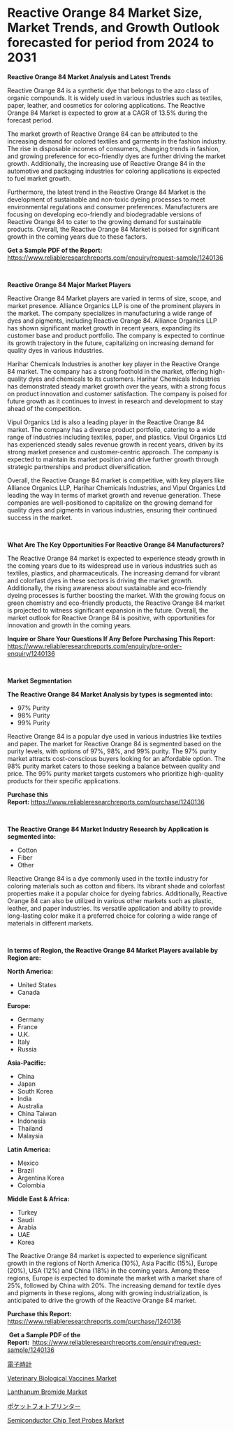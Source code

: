 <p><h1>Reactive Orange 84 Market Size, Market Trends, and Growth Outlook forecasted for period from 2024 to 2031</h1></p><p><strong>Reactive Orange 84 Market Analysis and Latest Trends</strong></p>
<p><p>Reactive Orange 84 is a synthetic dye that belongs to the azo class of organic compounds. It is widely used in various industries such as textiles, paper, leather, and cosmetics for coloring applications. The Reactive Orange 84 Market is expected to grow at a CAGR of 13.5% during the forecast period. </p><p>The market growth of Reactive Orange 84 can be attributed to the increasing demand for colored textiles and garments in the fashion industry. The rise in disposable incomes of consumers, changing trends in fashion, and growing preference for eco-friendly dyes are further driving the market growth. Additionally, the increasing use of Reactive Orange 84 in the automotive and packaging industries for coloring applications is expected to fuel market growth.</p><p>Furthermore, the latest trend in the Reactive Orange 84 Market is the development of sustainable and non-toxic dyeing processes to meet environmental regulations and consumer preferences. Manufacturers are focusing on developing eco-friendly and biodegradable versions of Reactive Orange 84 to cater to the growing demand for sustainable products. Overall, the Reactive Orange 84 Market is poised for significant growth in the coming years due to these factors.</p></p>
<p><strong>Get a Sample PDF of the Report:&nbsp;</strong> <a href="https://www.reliableresearchreports.com/enquiry/request-sample/1240136">https://www.reliableresearchreports.com/enquiry/request-sample/1240136</a></p>
<p>&nbsp;</p>
<p><strong>Reactive Orange 84 Major Market Players</strong></p>
<p><p>Reactive Orange 84 Market players are varied in terms of size, scope, and market presence. Alliance Organics LLP is one of the prominent players in the market. The company specializes in manufacturing a wide range of dyes and pigments, including Reactive Orange 84. Alliance Organics LLP has shown significant market growth in recent years, expanding its customer base and product portfolio. The company is expected to continue its growth trajectory in the future, capitalizing on increasing demand for quality dyes in various industries.</p><p>Harihar Chemicals Industries is another key player in the Reactive Orange 84 market. The company has a strong foothold in the market, offering high-quality dyes and chemicals to its customers. Harihar Chemicals Industries has demonstrated steady market growth over the years, with a strong focus on product innovation and customer satisfaction. The company is poised for future growth as it continues to invest in research and development to stay ahead of the competition.</p><p>Vipul Organics Ltd is also a leading player in the Reactive Orange 84 market. The company has a diverse product portfolio, catering to a wide range of industries including textiles, paper, and plastics. Vipul Organics Ltd has experienced steady sales revenue growth in recent years, driven by its strong market presence and customer-centric approach. The company is expected to maintain its market position and drive further growth through strategic partnerships and product diversification.</p><p>Overall, the Reactive Orange 84 market is competitive, with key players like Alliance Organics LLP, Harihar Chemicals Industries, and Vipul Organics Ltd leading the way in terms of market growth and revenue generation. These companies are well-positioned to capitalize on the growing demand for quality dyes and pigments in various industries, ensuring their continued success in the market.</p></p>
<p>&nbsp;</p>
<p><strong>What Are The Key Opportunities For Reactive Orange 84 Manufacturers?</strong></p>
<p><p>The Reactive Orange 84 market is expected to experience steady growth in the coming years due to its widespread use in various industries such as textiles, plastics, and pharmaceuticals. The increasing demand for vibrant and colorfast dyes in these sectors is driving the market growth. Additionally, the rising awareness about sustainable and eco-friendly dyeing processes is further boosting the market. With the growing focus on green chemistry and eco-friendly products, the Reactive Orange 84 market is projected to witness significant expansion in the future. Overall, the market outlook for Reactive Orange 84 is positive, with opportunities for innovation and growth in the coming years.</p></p>
<p><strong>Inquire or Share Your Questions If Any Before Purchasing This Report:</strong> <a href="https://www.reliableresearchreports.com/enquiry/pre-order-enquiry/1240136">https://www.reliableresearchreports.com/enquiry/pre-order-enquiry/1240136</a></p>
<p>&nbsp;</p>
<p><strong>Market Segmentation</strong></p>
<p><strong>The Reactive Orange 84 Market Analysis by types is segmented into:</strong></p>
<p><ul><li>97% Purity</li><li>98% Purity</li><li>99% Purity</li></ul></p>
<p><p>Reactive Orange 84 is a popular dye used in various industries like textiles and paper. The market for Reactive Orange 84 is segmented based on the purity levels, with options of 97%, 98%, and 99% purity. The 97% purity market attracts cost-conscious buyers looking for an affordable option. The 98% purity market caters to those seeking a balance between quality and price. The 99% purity market targets customers who prioritize high-quality products for their specific applications.</p></p>
<p><strong>Purchase this Report:&nbsp;</strong><a href="https://www.reliableresearchreports.com/purchase/1240136">https://www.reliableresearchreports.com/purchase/1240136</a></p>
<p>&nbsp;</p>
<p><strong>The Reactive Orange 84 Market Industry Research by Application is segmented into:</strong></p>
<p><ul><li>Cotton</li><li>Fiber</li><li>Other</li></ul></p>
<p><p>Reactive Orange 84 is a dye commonly used in the textile industry for coloring materials such as cotton and fibers. Its vibrant shade and colorfast properties make it a popular choice for dyeing fabrics. Additionally, Reactive Orange 84 can also be utilized in various other markets such as plastic, leather, and paper industries. Its versatile application and ability to provide long-lasting color make it a preferred choice for coloring a wide range of materials in different markets.</p></p>
<p>&nbsp;</p>
<p><strong>In terms of Region, the Reactive Orange 84 Market Players available by Region are:</strong></p>
<p>
    <p> <strong> North America: </strong>
        <ul>
            <li>United States</li>
            <li>Canada</li>
        </ul>
        </p> 
    <p> <strong> Europe: </strong>
        <ul>
            <li>Germany</li>
            <li>France</li>
            <li>U.K.</li>
            <li>Italy</li>
            <li>Russia</li>
        </ul>
        </p> 
    <p> <strong> Asia-Pacific: </strong>
        <ul>
            <li>China</li>
            <li>Japan</li>
            <li>South Korea</li>
            <li>India</li>
            <li>Australia</li>
            <li>China Taiwan</li>
            <li>Indonesia</li>
            <li>Thailand</li>
            <li>Malaysia</li>
        </ul>
        </p> 
    <p> <strong> Latin America: </strong>
        <ul>
            <li>Mexico</li>
            <li>Brazil</li>
            <li>Argentina Korea</li>
            <li>Colombia</li>
        </ul>
        </p> 
    <p> <strong> Middle East & Africa: </strong>
        <ul>
            <li>Turkey</li>
            <li>Saudi</li>
            <li>Arabia</li>
            <li>UAE</li>
            <li>Korea</li>
        </ul>
    </p>
    </p>
<p><p>The Reactive Orange 84 market is expected to experience significant growth in the regions of North America (10%), Asia Pacific (15%), Europe (20%), USA (12%) and China (18%) in the coming years. Among these regions, Europe is expected to dominate the market with a market share of 25%, followed by China with 20%. The increasing demand for textile dyes and pigments in these regions, along with growing industrialization, is anticipated to drive the growth of the Reactive Orange 84 market.</p></p>
<p><strong>Purchase this Report: </strong><a href="https://www.reliableresearchreports.com/purchase/1240136">https://www.reliableresearchreports.com/purchase/1240136</a></p>
<p>&nbsp;<strong>Get a Sample PDF of the Report:&nbsp;&nbsp;</strong><a href="https://www.reliableresearchreports.com/enquiry/request-sample/1240136">https://www.reliableresearchreports.com/enquiry/request-sample/1240136</a></p>
<p><strong></strong></p>
<p><p><a href="https://github.com/lrlmopnhwd79300/Market-Research-Report-List-1/blob/main/8917842193555.md">電子時計</a></p><p><a href="https://issuu.com/reportprime-2/docs/veterinary-biological-vaccines-market-size-2030.pp">Veterinary Biological Vaccines Market</a></p><p><a href="https://github.com/joannagoyvaerts/Market-Research-Report-List-1/blob/main/lanthanum-bromide-market.md">Lanthanum Bromide Market</a></p><p><a href="https://github.com/wkuactfdzwizk06/Market-Research-Report-List-1/blob/main/7378677193554.md">ポケットフォトプリンター</a></p><p><a href="https://issuu.com/reportprime-2/docs/semiconductor-chip-test-probes-market-size-2030.pp">Semiconductor Chip Test Probes Market</a></p></p>